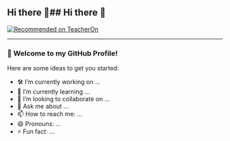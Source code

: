 ## Hi there 👋## Hi there 👋

[![Recommended on TeacherOn](https://www.teacheron.com/resources/assets/img/badges/recommendedOn.png)](https://www.teacheron.com/tutor/9UXz?r=9UXz)

---

### 🌟 Welcome to my GitHub Profile!

Here are some ideas to get you started:

- 🛠 I’m currently working on ...  
- 🌱 I’m currently learning ...  
- 🤝 I’m looking to collaborate on ...  
- 💬 Ask me about ...  
- 📫 How to reach me: ...  
- 😄 Pronouns: ...  
- ⚡ Fun fact: ...
